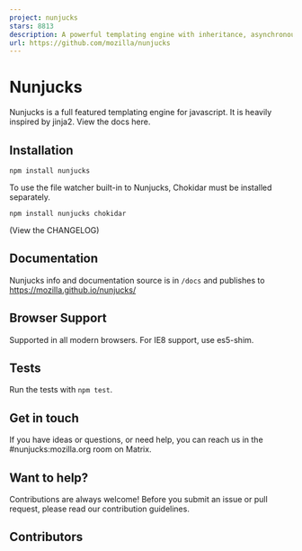 ```yaml
---
project: nunjucks
stars: 8813
description: A powerful templating engine with inheritance, asynchronous control, and more (jinja2 inspired)
url: https://github.com/mozilla/nunjucks
---
```


Nunjucks
========

Nunjucks is a full featured templating engine for javascript. It is heavily inspired by jinja2. View the docs here.

Installation
------------

`npm install nunjucks`

To use the file watcher built-in to Nunjucks, Chokidar must be installed separately.

`npm install nunjucks chokidar`

(View the CHANGELOG)

Documentation
-------------

Nunjucks info and documentation source is in `/docs` and publishes to https://mozilla.github.io/nunjucks/

Browser Support
---------------

Supported in all modern browsers. For IE8 support, use es5-shim.

Tests
-----

Run the tests with `npm test`.

Get in touch
------------

If you have ideas or questions, or need help, you can reach us in the #nunjucks:mozilla.org room on Matrix.

Want to help?
-------------

Contributions are always welcome! Before you submit an issue or pull request, please read our contribution guidelines.

Contributors
------------
